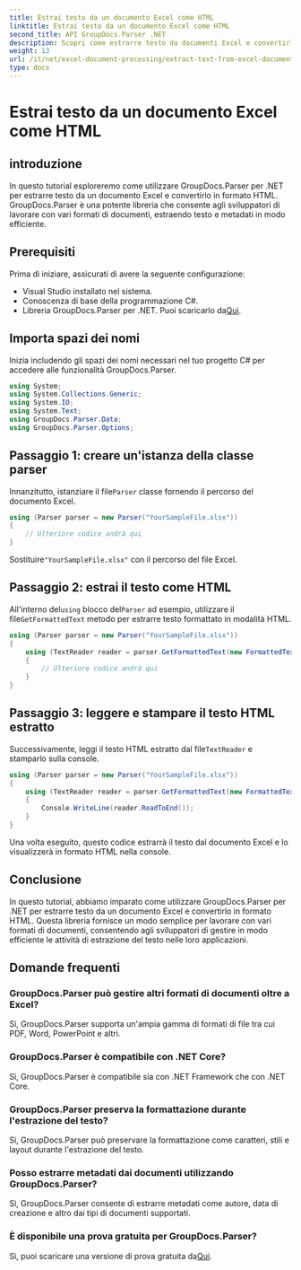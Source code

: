 ```yaml
---
title: Estrai testo da un documento Excel come HTML
linktitle: Estrai testo da un documento Excel come HTML
second_title: API GroupDocs.Parser .NET
description: Scopri come estrarre testo da documenti Excel e convertirlo in HTML utilizzando GroupDocs.Parser per .NET.
weight: 13
url: /it/net/excel-document-processing/extract-text-from-excel-document-as-html/
type: docs
---
```

# Estrai testo da un documento Excel come HTML

## introduzione
In questo tutorial esploreremo come utilizzare GroupDocs.Parser per .NET per estrarre testo da un documento Excel e convertirlo in formato HTML. GroupDocs.Parser è una potente libreria che consente agli sviluppatori di lavorare con vari formati di documenti, estraendo testo e metadati in modo efficiente.
## Prerequisiti
Prima di iniziare, assicurati di avere la seguente configurazione:
- Visual Studio installato nel sistema.
- Conoscenza di base della programmazione C#.
-  Libreria GroupDocs.Parser per .NET. Puoi scaricarlo da[Qui](https://releases.groupdocs.com/parser/net/).
## Importa spazi dei nomi
Inizia includendo gli spazi dei nomi necessari nel tuo progetto C# per accedere alle funzionalità GroupDocs.Parser.
```csharp
using System;
using System.Collections.Generic;
using System.IO;
using System.Text;
using GroupDocs.Parser.Data;
using GroupDocs.Parser.Options;
```
## Passaggio 1: creare un'istanza della classe parser
 Innanzitutto, istanziare il file`Parser` classe fornendo il percorso del documento Excel.
```csharp
using (Parser parser = new Parser("YourSampleFile.xlsx"))
{
    // Ulteriore codice andrà qui
}
```
 Sostituire`"YourSampleFile.xlsx"` con il percorso del file Excel.
## Passaggio 2: estrai il testo come HTML
 All'interno del`using` blocco del`Parser` ad esempio, utilizzare il file`GetFormattedText` metodo per estrarre testo formattato in modalità HTML.
```csharp
using (Parser parser = new Parser("YourSampleFile.xlsx"))
{
    using (TextReader reader = parser.GetFormattedText(new FormattedTextOptions(FormattedTextMode.Html)))
    {
        // Ulteriore codice andrà qui
    }
}
```
## Passaggio 3: leggere e stampare il testo HTML estratto
 Successivamente, leggi il testo HTML estratto dal file`TextReader` e stamparlo sulla console.
```csharp
using (Parser parser = new Parser("YourSampleFile.xlsx"))
{
    using (TextReader reader = parser.GetFormattedText(new FormattedTextOptions(FormattedTextMode.Html)))
    {
        Console.WriteLine(reader.ReadToEnd());
    }
}
```
Una volta eseguito, questo codice estrarrà il testo dal documento Excel e lo visualizzerà in formato HTML nella console.
## Conclusione
In questo tutorial, abbiamo imparato come utilizzare GroupDocs.Parser per .NET per estrarre testo da un documento Excel e convertirlo in formato HTML. Questa libreria fornisce un modo semplice per lavorare con vari formati di documenti, consentendo agli sviluppatori di gestire in modo efficiente le attività di estrazione del testo nelle loro applicazioni.

## Domande frequenti
### GroupDocs.Parser può gestire altri formati di documenti oltre a Excel?
Sì, GroupDocs.Parser supporta un'ampia gamma di formati di file tra cui PDF, Word, PowerPoint e altri.
### GroupDocs.Parser è compatibile con .NET Core?
Sì, GroupDocs.Parser è compatibile sia con .NET Framework che con .NET Core.
### GroupDocs.Parser preserva la formattazione durante l'estrazione del testo?
Sì, GroupDocs.Parser può preservare la formattazione come caratteri, stili e layout durante l'estrazione del testo.
### Posso estrarre metadati dai documenti utilizzando GroupDocs.Parser?
Sì, GroupDocs.Parser consente di estrarre metadati come autore, data di creazione e altro dai tipi di documenti supportati.
### È disponibile una prova gratuita per GroupDocs.Parser?
 Sì, puoi scaricare una versione di prova gratuita da[Qui](https://releases.groupdocs.com/).